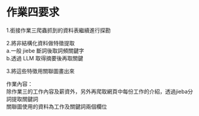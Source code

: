 作業四要求  
===
1.銜接作業三爬蟲抓到的資料表繼續進行探勘  

2.將非結構化資料做特徵提取  
    a.一般 jiebe 斷詞後取詞頻關鍵字  
    b.透過 LLM 取得摘要後再取關鍵  
    

3.將這些特徵用關聯圖畫出來 

作業內容：  
除作業三的工作內容及薪資外，另外再爬取網頁中每份工作的介紹，透過jieba分詞提取關鍵詞  
關聯圖使用的資料為工作及關鍵詞兩個欄位
